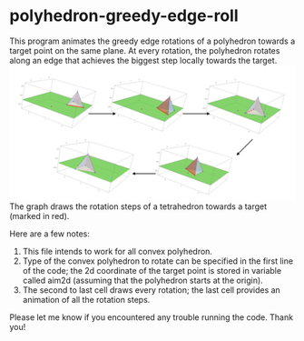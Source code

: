 # polyhedron-greedy-edge-roll

This program animates the greedy edge rotations of a polyhedron towards a target point on the same plane. At every rotation, the polyhedron rotates along an edge that achieves the biggest step locally towards the target.
<img src='/greedy_rot.png'>
The graph draws the rotation steps of a tetrahedron towards a target (marked in red).

Here are a few notes:
1. This file intends to work for all convex polyhedron.
2. Type of the convex polyhedron to rotate can be specified in the first line of the code; the 2d coordinate of the target point is stored in variable called aim2d (assuming that the polyhedron starts at the origin).
3. The second to last cell draws every rotation; the last cell provides an animation of all the rotation steps.

Please let me know if you encountered any trouble running the code. Thank you!
